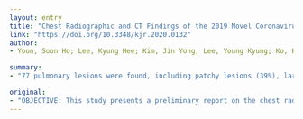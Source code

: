 ```yaml
---
layout: entry
title: "Chest Radiographic and CT Findings of the 2019 Novel Coronavirus Disease (COVID-19): Analysis of Nine Patients Treated in Korea"
link: "https://doi.org/10.3348/kjr.2020.0132"
author:
- Yoon, Soon Ho; Lee, Kyung Hee; Kim, Jin Yong; Lee, Young Kyung; Ko, Hongseok; Kim, Ki Hwan; Park, Chang Min; Kim, Yun Hyeon

summary:
- "77 pulmonary lesions were found, including patchy lesions (39%), large confluent lesions (13%), and small nodular lesions (48%) Chest CT images showed bilateral involvement in eight of the nine patients. Three of the 9 patients had parenchymal abnormalities detected by chest radiography and CT scans. Chemographic and computed tomography (CT) findings of the 2019 novel coronavirus disease (COVID-19) pneumonia in Korea."

original:
- "OBJECTIVE: This study presents a preliminary report on the chest radiographic and computed tomography (CT) findings of the 2019 novel coronavirus disease (COVID-19) pneumonia in Korea. MATERIALS AND METHODS: As part of a multi-institutional collaboration coordinated by the Korean Society of Thoracic Radiology, we collected nine patients with COVID-19 infections who had undergone chest radiography and CT scans. We analyzed the radiographic and CT findings of COVID-19 pneumonia at baseline. Fisher's exact test was used to compare CT findings depending on the shape of pulmonary lesions. RESULTS: Three of the nine patients (33.3%) had parenchymal abnormalities detected by chest radiography, and most of the abnormalities were peripheral consolidations. Chest CT images showed bilateral involvement in eight of the nine patients, and a unilobar reversed halo sign in the other patient. In total, 77 pulmonary lesions were found, including patchy lesions (39%), large confluent lesions (13%), and small nodular lesions (48%). The peripheral and posterior lung fields were involved in 78% and 67% of the lesions, respectively. The lesions were typically ill-defined and were composed of mixed ground-glass opacities and consolidation or pure ground-glass opacities. Patchy to confluent lesions were primarily distributed in the lower lobes (p = 0.040) and along the pleura (p < 0.001), whereas nodular lesions were primarily distributed along the bronchovascular bundles (p = 0.006). CONCLUSION: COVID-19 pneumonia in Korea primarily manifested as pure to mixed ground-glass opacities with a patchy to confluent or nodular shape in the bilateral peripheral posterior lungs. A considerable proportion of patients with COVID-19 pneumonia had normal chest radiographs."
---
```


